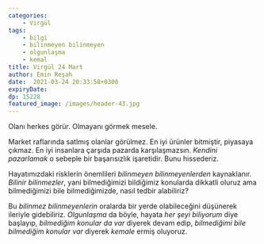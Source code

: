 ```yaml
---
categories: 
    - Virgül
tags: 
    - bilgi
    - bilinmeyen bilinmeyen
    - olgunlaşma
    - kemal
title: Virgül 24 Mart
author: Emin Reşah
date:  2021-03-24 20:33:58+0300
expiryDate:
dp: 15228
featured_image: /images/header-43.jpg
---
```


Olanı herkes görür. Olmayanı görmek mesele. 

Market raflarında satlmış olanlar görülmez. En iyi ürünler bitmiştir, piyasaya
çıkmaz. En iyi insanlara çarşıda pazarda karşılaşmazsın. *Kendini pazarlamak* o
sebeple bir başarısızlık işaretidir. Bunu hissederiz. 

Hayatımızdaki risklerin önemlileri *bilinmeyen bilinmeyenlerden* kaynaklanır.
*Bilinir bilinmezler*, yani bilmediğimizi bildiğimiz konularda dikkatli
oluruz ama bilmediğimizi bile bilmediğimizde, nasıl tedbir alabiliriz? 

Bu *bilinmez bilinmeyenlerin* oralarda bir yerde olabileceğini düşünerek
ileriyle gidebiliriz. *Olgunlaşma* da böyle, hayata *her şeyi biliyorum* diye
başlayıp, *bilmediğim konular da var* diyerek devam edip, *bilmediğimi bile
bilmediğim konular var* diyerek *kemale* ermiş oluyoruz. 

